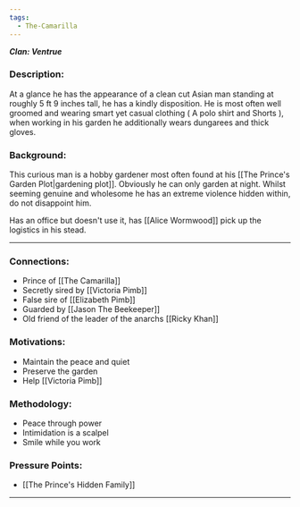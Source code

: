 ```yaml
---
tags:
  - The-Camarilla
---
```

***Clan: Ventrue***
### Description:
At a glance he has the appearance of a clean cut Asian man standing at roughly 5 ft 9 inches tall, he has a kindly disposition. He is most often well groomed and wearing smart yet casual clothing ( A polo shirt and Shorts ), when working in his garden he additionally wears dungarees and thick gloves.
### Background:
This curious man is a hobby gardener most often found at his [[The Prince's Garden Plot|gardening plot]]. Obviously he can only garden at night. Whilst seeming genuine and wholesome he has an extreme violence hidden within, do not disappoint him.

Has an office but doesn't use it, has [[Alice Wormwood]] pick up the logistics in his stead.

---
### Connections:
* Prince of [[The Camarilla]]
* Secretly sired by [[Victoria Pimb]]
* False sire of [[Elizabeth Pimb]]
* Guarded by [[Jason The Beekeeper]]
* Old friend of the leader of the anarchs [[Ricky Khan]]
### Motivations:
* Maintain the peace and quiet
* Preserve the garden
* Help [[Victoria Pimb]]
### Methodology:
* Peace through power
* Intimidation is a scalpel
* Smile while you work
### Pressure Points:
* [[The Prince's Hidden Family]]

---